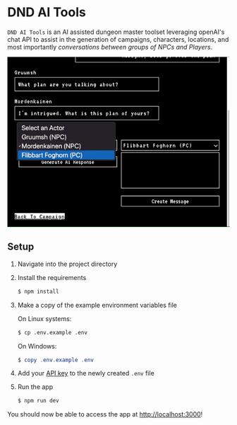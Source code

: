# DND AI Tools
`DND AI Tools` is an AI assisted dungeon master toolset leveraging openAI's chat API to assist in the generation of campaigns, characters, locations, and most importantly _*conversations between groups of NPCs and Players*_.

![Example Conversation](./public/conversation-example.gif)

## Setup
1. Navigate into the project directory
1. Install the requirements
   ```bash
   $ npm install
   ```

1. Make a copy of the example environment variables file

   On Linux systems:
   ```bash
   $ cp .env.example .env
   ```
   On Windows:
   ```powershell
   $ copy .env.example .env
   ```
1. Add your [API key](https://beta.openai.com/account/api-keys) to the newly created `.env` file

1. Run the app
   ```bash
   $ npm run dev
   ```

You should now be able to access the app at [http://localhost:3000](http://localhost:3000)!
